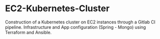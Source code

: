 # EC2-Kubernetes-Cluster
Construction of a Kubernetes cluster on EC2 instances through a Gitlab CI pipeline. Infrastructure and App configuration (Spring - Mongo) using Terraform and Ansible.

